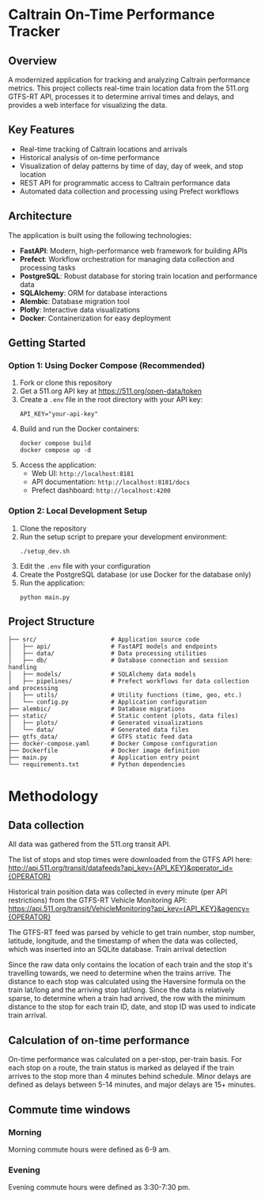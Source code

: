# Caltrain On-Time Performance Tracker

## Overview

A modernized application for tracking and analyzing Caltrain performance metrics. This project collects real-time train location data from the 511.org GTFS-RT API, processes it to determine arrival times and delays, and provides a web interface for visualizing the data.

## Key Features

- Real-time tracking of Caltrain locations and arrivals
- Historical analysis of on-time performance
- Visualization of delay patterns by time of day, day of week, and stop location
- REST API for programmatic access to Caltrain performance data
- Automated data collection and processing using Prefect workflows

## Architecture

The application is built using the following technologies:

- **FastAPI**: Modern, high-performance web framework for building APIs
- **Prefect**: Workflow orchestration for managing data collection and processing tasks
- **PostgreSQL**: Robust database for storing train location and performance data
- **SQLAlchemy**: ORM for database interactions
- **Alembic**: Database migration tool
- **Plotly**: Interactive data visualizations
- **Docker**: Containerization for easy deployment

## Getting Started

### Option 1: Using Docker Compose (Recommended)

1. Fork or clone this repository
2. Get a 511.org API key at https://511.org/open-data/token
3. Create a `.env` file in the root directory with your API key:
   ```
   API_KEY="your-api-key"
   ```
4. Build and run the Docker containers:
   ```
   docker compose build
   docker compose up -d
   ```
5. Access the application:
   - Web UI: `http://localhost:8181`
   - API documentation: `http://localhost:8181/docs`
   - Prefect dashboard: `http://localhost:4200`

### Option 2: Local Development Setup

1. Clone the repository
2. Run the setup script to prepare your development environment:
   ```
   ./setup_dev.sh
   ```
3. Edit the `.env` file with your configuration
4. Create the PostgreSQL database (or use Docker for the database only)
5. Run the application:
   ```
   python main.py
   ```

## Project Structure

```
├── src/                     # Application source code
│   ├── api/                 # FastAPI models and endpoints
│   ├── data/                # Data processing utilities
│   ├── db/                  # Database connection and session handling
│   ├── models/              # SQLAlchemy data models
│   ├── pipelines/           # Prefect workflows for data collection and processing
│   ├── utils/               # Utility functions (time, geo, etc.)
│   └── config.py            # Application configuration
├── alembic/                 # Database migrations
├── static/                  # Static content (plots, data files)
│   ├── plots/               # Generated visualizations
│   └── data/                # Generated data files
├── gtfs_data/               # GTFS static feed data
├── docker-compose.yaml      # Docker Compose configuration
├── Dockerfile               # Docker image definition
├── main.py                  # Application entry point
└── requirements.txt         # Python dependencies
```

# Methodology

## Data collection

All data was gathered from the 511.org transit API.

The list of stops and stop times were downloaded from the GTFS API here: http://api.511.org/transit/datafeeds?api_key={API_KEY}&operator_id={OPERATOR}

Historical train position data was collected in every minute (per API restrictions) from the GTFS-RT Vehicle Monitoring API: https://api.511.org/transit/VehicleMonitoring?api_key={API_KEY}&agency={OPERATOR}

The GTFS-RT feed was parsed by vehicle to get train number, stop number, latitude, longitude, and the timestamp of when the data was collected, which was inserted into an SQLite database.
Train arrival detection

Since the raw data only contains the location of each train and the stop it's travelling towards, we need to determine when the trains arrive. The distance to each stop was calculated using the Haversine formula on the train lat/long and the arriving stop lat/long. Since the data is relatively sparse, to determine when a train had arrived, the row with the minimum distance to the stop for each train ID, date, and stop ID was used to indicate train arrival.
## Calculation of on-time performance

On-time performance was calculated on a per-stop, per-train basis. For each stop on a route, the train status is marked as delayed if the train arrives to the stop more than 4 minutes behind schedule. Minor delays are defined as delays between 5-14 minutes, and major delays are 15+ minutes.

## Commute time windows
### Morning
Morning commute hours were defined as 6-9 am.
### Evening 
Evening commute hours were defined as 3:30-7:30 pm.
